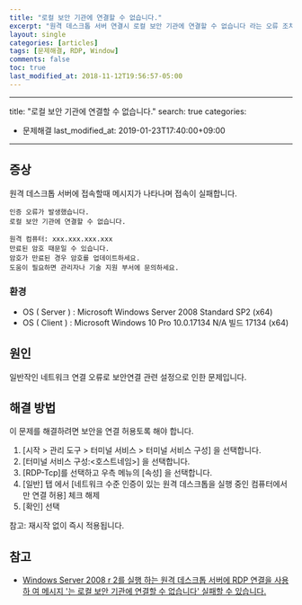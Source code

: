 ```yaml
---
title: "로컬 보안 기관에 연결할 수 없습니다."
excerpt: "원격 데스크톱 서버 연결시 로컬 보안 기관에 연결할 수 없습니다 라는 오류 조치 방법"
layout: single
categories: [articles]
tags: [문제해결, RDP, Window]
comments: false
toc: true
last_modified_at: 2018-11-12T19:56:57-05:00
---
```


---
title:  "로컬 보안 기관에 연결할 수 없습니다."
search: true
categories: 
  - 문제해결
last_modified_at: 2019-01-23T17:40:00+09:00
---

## 증상

원격 데스크톱 서버에 접속할때 메시지가 나타나며 접속이 실패합니다.

```
인증 오류가 발생했습니다.
로컬 보안 기관에 연결할 수 없습니다.

원격 컴퓨터: xxx.xxx.xxx.xxx
만료된 암호 때문일 수 있습니다.
암호가 만료된 경우 암호를 업데이트하세요.
도움이 필요하면 관리자나 기술 지원 부서에 문의하세요.
```

### 환경

- OS ( Server ) : Microsoft Windows Server 2008 Standard SP2 (x64)
- OS ( Client ) : Microsoft Windows 10 Pro 10.0.17134 N/A 빌드 17134 (x64)

## 원인

일반작인 네트워크 연결 오류로 보안연결 관련 설정으로 인한 문제입니다.

## 해결 방법

이 문제를 해결하려면 보안을 연결 허용토록 해야 합니다.

1. [시작 > 관리 도구 > 터미널 서비스 > 터미널 서비스 구성] 을 선택합니다.
2. [터미널 서비스 구성:<호스트네임>] 을 선택합니다.
3. [RDP-Tcp]를 선택하고 우측 메뉴의 [속성] 을 선택합니다.
4. [일반] 탭 에서 [네트워크 수준 인증이 있는 원격 데스크톱을 실행 중인 컴퓨터에서만 연결 허용] 체크 해제
5. [확인] 선택

참고: 재시작 없이 즉시 적용됩니다.


## 참고

* [Windows Server 2008 r 2를 실행 하는 원격 데스크톱 서버에 RDP 연결을 사용 하 여 메시지 '는 로컬 보안 기관에 연결할 수 없습니다' 실패할 수 있습니다.](https://support.microsoft.com/ko-kr/help/2493594/rdp-connection-to-remote-desktop-server-running-windows-server-2008-r2)